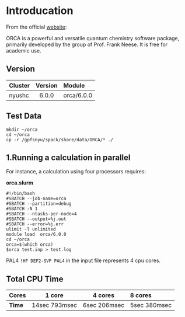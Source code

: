# Introducation

From the official [website](https://www.faccts.de/orca/):

ORCA is a powerful and versatile quantum chemistry software package, primarily developed by the group of Prof. Frank Neese. It is free for academic use.

## Version
| Cluster | Version | Module               |
|:--------|:-------:|:---------------------|
| nyushc  | 6.0.0   | orca/6.0.0           |

## Test Data
```
mkdir ~/orca
cd ~/orca
cp -r /gpfsnyu/spack/share/data/ORCA/* ./
```

## 1.Running a calculation in parallel

For instance, a calculation using four processors requires:

**orca.slurm**
```
#!/bin/bash
#SBATCH --job-name=orca
#SBATCH --partition=debug
#SBATCH -N 1
#SBATCH --ntasks-per-node=4
#SBATCH --output=%j.out
#SBATCH --error=%j.err
ulimit -l unlimited
module load  orca/6.0.0
cd ~/orca
orca=$(which orca)
$orca test.inp > test.log
```

PAL4 `!HF DEF2-SVP PAL4`  in the input file represents 4 cpu cores.

## Total CPU Time

| Cores    | 1 core         | 4 cores      | 8 cores       |
|:---------|:--------------:|:------------:|:--------------|
| **Time** | 14sec 793msec  | 6sec 206msec | 5sec 380msec  |

